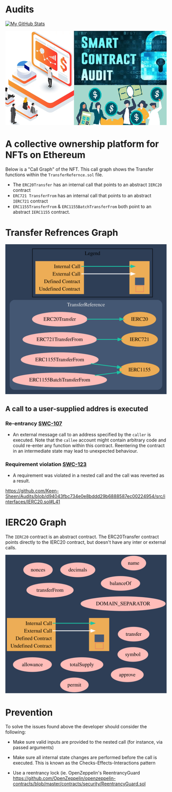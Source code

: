 # Audits


[![My GitHub Stats](https://github-readme-stats-one-bice.vercel.app/api?username=Keen-Sheen&show_icons=true&theme=dark&role=OWNER,ORGANIZATION_MEMBER,COLLABORATOR&include_all_commits=true&count_private=true)](https://github.com/billy1624#gh-dark-mode-only)

![An Image of Smart Contract Auditing](smart-contract-audit-cost.png)



# A collective ownership platform for NFTs on Ethereum

Below is a "Call Graph" of the NFT. This call graph shows the Transfer functions within the `TransferRefernce.sol` file. 

* The `ERC20Transfer` has an internal call that points to an abstract `IERC20` contract
* `ERC721 TransferFrom` has an internal call that points to an abstract `IERC721` contract
* `ERC1155TransferFrom` & `ERC1155BatchTransferFrom` both point to an abstract `IERC1155` contract.

# Transfer Refrences Graph

![An Image of Audit Graph](TransferRefrences_Graph.svg)


## A call to a user-supplied addres is executed 

 ### Re-entrancy [SWC-107](https://swcregistry.io/docs/SWC-107)
 
  * An external message call to an address specified by the `caller` is executed. Note that the `callee` account might contain arbitrary code and could re-enter any function within this contract. Reentering the contract in an intermediate state may lead to unexpected behaviour.


### Requirement violation [SWC-123](https://swcregistry.io/docs/SWC-123)

* A requirement was violated in a nested call and the call was reverted as a result. 




https://github.com/Keen-Sheen/Audits/blob/d94043fbc734e0e8bddd29b6888587ec00224954/src/interfaces/IERC20.sol#L41


# IERC20 Graph

The `IERC20` contract is an abstract contract. The ERC20Transfer contract points directly to the IERC20 contract, but doesn't have any inter or external calls.

![An Image of Audit Graph](IERC20_Graph.svg)


# Prevention

To solve the issues found above the developer should consider the following:

* Make sure valid inputs are provided to the nested call (for instance, via passed arguments)

* Make sure all internal state changes are performed before the call is executed. This is known as the Checks-Effects-Interactions pattern

* Use a reentrancy lock (ie. OpenZeppelin's ReentrancyGuard https://github.com/OpenZeppelin/openzeppelin-contracts/blob/master/contracts/security/ReentrancyGuard.sol
